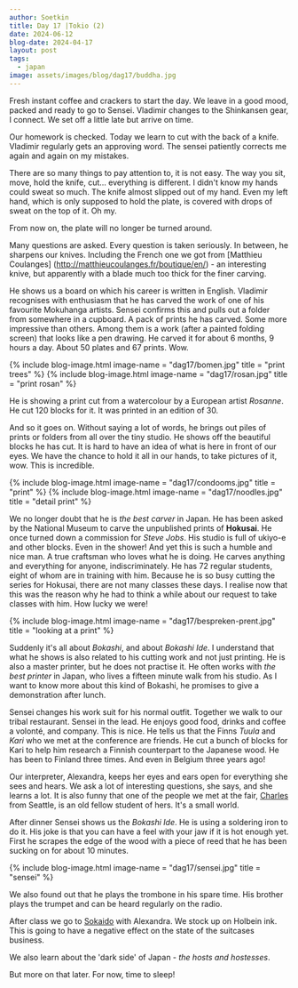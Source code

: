 ```yaml
---
author: Soetkin
title: Day 17 |Tokio (2)
date: 2024-06-12
blog-date: 2024-04-17
layout: post
tags:
  - japan
image: assets/images/blog/dag17/buddha.jpg
---
```

Fresh instant coffee and crackers to start the day. 
We leave in a good mood, packed and ready to go to Sensei. 
Vladimir changes to the Shinkansen gear, I connect. We set off a little late but arrive on time.

Our homework is checked. Today we learn to cut with the back of a knife. Vladimir regularly gets an approving word. The sensei patiently corrects me again and again on my mistakes.

There are so many things to pay attention to, it is not easy. The way you sit, move, hold the knife, cut... everything is different. 
I didn't know my hands could sweat so much. The knife almost slipped out of my hand. 
Even my left hand, which is only supposed to hold the plate, is covered with drops of sweat on the top of it. 
Oh my.

From now on, the plate will no longer be turned around.

Many questions are asked. Every question is taken seriously. 
In between, he sharpens our knives. Including the French one we got from [Matthieu Coulanges] (http://matthieucoulanges.fr/boutique/en/) - an interesting knive, but apparently with a blade much too thick for the finer carving.

He shows us a board on which his career is written in English. 
Vladimir recognises with enthusiasm that he has carved the work of one of his favourite Mokuhanga artists. 
Sensei confirms this and pulls out a folder from somewhere in a cupboard. A pack of prints he has carved. Some more impressive than others. Among them is a work (after a painted folding screen) that looks like a pen drawing. He carved it for about 6 months, 9 hours a day. About 50 plates and 67 prints. Wow.

{% include blog-image.html image-name = "dag17/bomen.jpg" title = "print trees" %}
{% include blog-image.html image-name = "dag17/rosan.jpg" title = "print rosan" %}

He is showing a print cut from a watercolour by a European artist *Rosanne*. He cut 120 blocks for it. It was printed in an edition of 30.

And so it goes on. 
Without saying a lot of words, he brings out piles of prints or folders from all over the tiny studio. 
He shows off the beautiful blocks he has cut. It is hard to have an idea of what is here in front of our eyes. 
We have the chance to hold it all in our hands, to take pictures of it, wow. 
This is incredible.

{% include blog-image.html image-name = "dag17/condooms.jpg" title = "print" %}
{% include blog-image.html image-name = "dag17/noodles.jpg" title = "detail print" %}

We no longer doubt that he is *the best carver* in Japan. He has been asked by the National Museum to carve the unpublished prints of **Hokusai**. He once turned down a commission for *Steve Jobs*. His studio is full of ukiyo-e and other blocks. 
Even in the shower! 
And yet this is such a humble and nice man. 
A true craftsman who loves what he is doing. He carves anything and everything for anyone, indiscriminately. He has 72 regular students, eight of whom are in training with him. Because he is so busy cutting the series for Hokusai, there are not many classes these days. I realise now that this was the reason why he had to think a while about our request to take classes with him. How lucky we were!

{% include blog-image.html image-name = "dag17/bespreken-prent.jpg" title = "looking at a print" %}

Suddenly it's all about *Bokashi*, and about *Bokashi Ide*. I understand that what he shows is also related to his cutting work and not just printing. He is also a master printer, but he does not practise it. He often works with *the best printer* in Japan, who lives a fifteen minute walk from his studio. As I want to know more about this kind of Bokashi, he promises to give a demonstration after lunch.

Sensei changes his work suit for his normal outfit. Together we walk to our tribal restaurant. Sensei in the lead. He enjoys good food, drinks and coffee a volonté, and company. This is nice. He tells us that the Finns *Tuula* and *Kari* who we met at the conference are friends.
He cut a bunch of blocks for Kari to help him research a Finnish counterpart to the Japanese wood. He has been to Finland three times. And even in Belgium three years ago!

Our interpreter, Alexandra, keeps her eyes and ears open for everything she sees and hears. We ask a lot of interesting questions, she says, and she learns a lot. It is also funny that one of the people we met at the fair, [Charles](https://www.instagram.com/spitzattack/) from Seattle, is an old fellow student of hers. 
It's a small world.

After dinner Sensei shows us the *Bokashi Ide*. 
He is using a soldering iron to do it. His joke is that you can have a feel with your jaw if it is hot enough yet. 
First he scrapes the edge of the wood with a piece of reed that he has been sucking on for about 10 minutes.

{% include blog-image.html image-name = "dag17/sensei.jpg" title = "sensei" %}

We also found out that he plays the trombone in his spare time. His brother plays the trumpet and can be heard regularly on the radio.

After class we go to [Sokaido](https://www.sekaido.co.jp) with Alexandra. We stock up on Holbein ink. 
This is going to have a negative effect on the state of the suitcases business.

We also learn about the 'dark side' of Japan - *the hosts and hostesses*.

But more on that later. For now, time to sleep!
